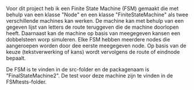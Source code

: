 Voor dit project heb ik een Finite State Machine (FSM) gemaakt die met behulp van een klasse "Node" en een klasse "FiniteStateMachine" als twee verschillende machines kan werken.
De machine kan met behulp van een gegeven lijst van letters de route teruggeven die de machine doorlopen heeft.
Daarnaast kan de machine op basis van meegegeven kansen een dobbelsteen worp simuleren.
Elke FSM hebben meerdere nodes die aangeroepen worden door dee eerste meegegeven node. Op basis van de keuze (tekstverwerking of kans) wordt vervolgens de route of eindnode bepaalt.

De FSM is te vinden in de src-folder en de packagenaam is "FinalStateMachine2". De test voor deze machine zijn te vinden in de FSMtests-folder.
